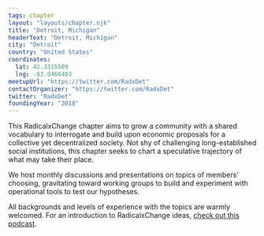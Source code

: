```yaml
---
tags: chapter
layout: "layouts/chapter.njk"
title: "Detroit, Michigan"
headerText: "Detroit, Michigan"
city: "Detroit"
country: "United States"
coordinates:
  lat: 42.3315509
  lng: -83.0466403
meetupUrl: "https://twitter.com/RadxDet"
contactOrganizer: "https://twitter.com/RadxDet"
twitter: "RadxDet"
foundingYear: "2018"
---
```


This RadicalxChange chapter aims to grow a community with a shared vocabulary to interrogate and build upon economic proposals for a collective yet decentralized society. Not shy of challenging long-established social institutions, this chapter seeks to chart a speculative trajectory of what may take their place.

We host monthly discussions and presentations on topics of members’ choosing, gravitating toward working groups to build and experiment with operational tools to test our hypotheses.

All backgrounds and levels of experience with the topics are warmly welcomed. For an introduction to RadicalxChange ideas, [check out this podcast](https://80000hours.org/podcast/episodes/glen-weyl-radically-reforming-capitalism-and-democracy/).
